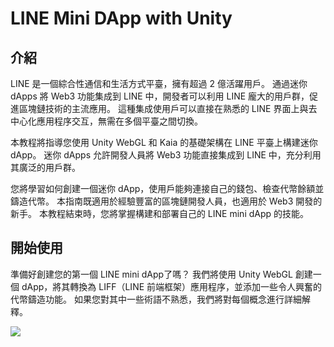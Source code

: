 # LINE Mini DApp with Unity

## 介紹

LINE 是一個綜合性通信和生活方式平臺，擁有超過 2 億活躍用戶。 通過迷你 dApps 將 Web3 功能集成到 LINE 中，開發者可以利用 LINE 龐大的用戶群，促進區塊鏈技術的主流應用。 這種集成使用戶可以直接在熟悉的 LINE 界面上與去中心化應用程序交互，無需在多個平臺之間切換。

本教程將指導您使用 Unity WebGL 和 Kaia 的基礎架構在 LINE 平臺上構建迷你 dApp。 迷你 dApps 允許開發人員將 Web3 功能直接集成到 LINE 中，充分利用其廣泛的用戶群。

您將學習如何創建一個迷你 dApp，使用戶能夠連接自己的錢包、檢查代幣餘額並鑄造代幣。 本指南既適用於經驗豐富的區塊鏈開發人員，也適用於 Web3 開發的新手。 本教程結束時，您將掌握構建和部署自己的 LINE mini dApp 的技能。

## 開始使用

準備好創建您的第一個 LINE mini dApp了嗎？ 我們將使用 Unity WebGL 創建一個 dApp，將其轉換為 LIFF（LINE 前端框架）應用程序，並添加一些令人興奮的代幣鑄造功能。 如果您對其中一些術語不熟悉，我們將對每個概念進行詳細解釋。

![](/img/minidapps/unity-minidapp/unity-minidapp-banner.png)
